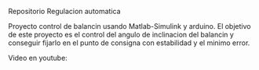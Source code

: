 Repositorio Regulacion automatica

Proyecto control de balancin usando Matlab-Simulink y arduino.
El objetivo de este proyecto es el control del angulo de inclinacion del balancin y conseguir fijarlo en el punto de consigna con estabilidad y el minimo error.

Video en youtube: 
